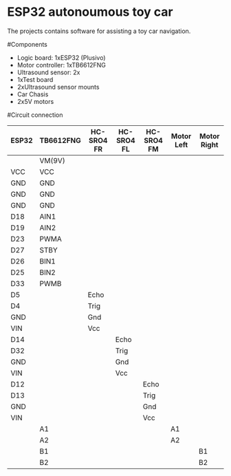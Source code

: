 # ESP32 autonoumous toy car
The projects contains software for assisting a toy car navigation.

#Components

- Logic board: 1xESP32 (Plusivo)
- Motor controller: 1xTB6612FNG
- Ultrasound sensor: 2x
- 1xTest board
- 2xUltrasound sensor mounts
- Car Chasis
- 2x5V motors

#Circuit connection

| ESP32 | TB6612FNG | HC-SRO4 FR | HC-SRO4 FL | HC-SRO4 FM | Motor Left | Motor Right |
|-------|------------|------------|------------|------------|------------|-------------|
|       | VM(9V)     |            |            |            |            |             |
| VCC   | VCC        |            |            |            |            |             |
| GND   | GND        |            |            |            |            |             |
| GND   | GND        |            |            |            |            |             |
| GND   | GND        |            |            |            |            |             |
| D18   | AIN1       |            |            |            |            |             |
| D19   | AIN2       |            |            |            |            |             |
| D23   | PWMA       |            |            |            |            |             |
| D27   | STBY       |            |            |            |            |             |
| D26   | BIN1       |            |            |            |            |             |
| D25   | BIN2       |            |            |            |            |             |
| D33   | PWMB       |            |            |            |            |             |
| D5    |            | Echo       |            |            |            |             |
| D4    |            | Trig       |            |            |            |             |
| GND   |            | Gnd        |            |            |            |             |
| VIN   |            | Vcc        |            |            |            |             |
| D14   |            |            | Echo       |            |            |             |
| D32   |            |            | Trig       |            |            |             |
| GND   |            |            | Gnd        |            |            |             |
| VIN   |            |            | Vcc        |            |            |             |
| D12   |            |            |            | Echo       |            |             |
| D13   |            |            |            | Trig       |            |             |
| GND   |            |            |            | Gnd        |            |             |
| VIN   |            |            |            | Vcc        |            |             |
|       | A1         |            |            |            | A1         |             |
|       | A2         |            |            |            | A2         |             |
|       | B1         |            |            |            |            | B1          |
|       | B2         |            |            |            |            | B2          |